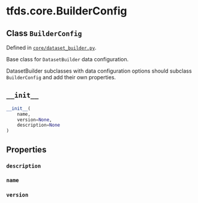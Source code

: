 <div itemscope itemtype="http://developers.google.com/ReferenceObject">
<meta itemprop="name" content="tfds.core.BuilderConfig" />
<meta itemprop="path" content="Stable" />
<meta itemprop="property" content="description"/>
<meta itemprop="property" content="name"/>
<meta itemprop="property" content="version"/>
<meta itemprop="property" content="__init__"/>
</div>

# tfds.core.BuilderConfig

## Class `BuilderConfig`





Defined in [`core/dataset_builder.py`](https://github.com/tensorflow/datasets/tree/master/tensorflow_datasets/core/dataset_builder.py).

<!-- Placeholder for "Used in" -->

Base class for `DatasetBuilder` data configuration.

DatasetBuilder subclasses with data configuration options should subclass
`BuilderConfig` and add their own properties.

<h2 id="__init__"><code>__init__</code></h2>

``` python
__init__(
    name,
    version=None,
    description=None
)
```





## Properties

<h3 id="description"><code>description</code></h3>



<h3 id="name"><code>name</code></h3>



<h3 id="version"><code>version</code></h3>





